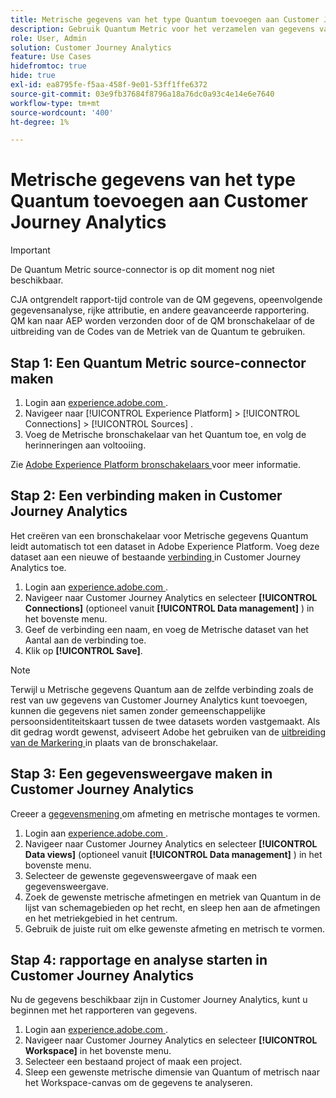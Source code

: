 ```yaml
---
title: Metrische gegevens van het type Quantum toevoegen aan Customer Journey Analytics
description: Gebruik Quantum Metric voor het verzamelen van gegevens van gebruikersreizen en gedrag, en dan aandrijf CJA van die verzamelde gegevens om rijkere inzichten te trekken.
role: User, Admin
solution: Customer Journey Analytics
feature: Use Cases
hidefromtoc: true
hide: true
exl-id: ea8795fe-f5aa-458f-9e01-53ff1ffe6372
source-git-commit: 03e9fb37684f8796a18a76dc0a93c4e14e6e7640
workflow-type: tm+mt
source-wordcount: '400'
ht-degree: 1%

---
```


# Metrische gegevens van het type Quantum toevoegen aan Customer Journey Analytics

>[!IMPORTANT]
>
>De Quantum Metric source-connector is op dit moment nog niet beschikbaar.

CJA ontgrendelt rapport-tijd controle van de QM gegevens, opeenvolgende gegevensanalyse, rijke attributie, en andere geavanceerde rapportering.  QM kan naar AEP worden verzonden door of de QM bronschakelaar of de uitbreiding van de Codes van de Metriek van de Quantum te gebruiken.

## Stap 1: Een Quantum Metric source-connector maken

1. Login aan [ experience.adobe.com ](https://experience.adobe.com).
1. Navigeer naar [!UICONTROL Experience Platform] > [!UICONTROL Connections] > [!UICONTROL Sources] .
1. Voeg de Metrische bronschakelaar van het Quantum toe, en volg de herinneringen aan voltooiing.

Zie [ Adobe Experience Platform bronschakelaars ](https://experienceleague.adobe.com/nl/docs/experience-platform/sources/home) voor meer informatie.

## Stap 2: Een verbinding maken in Customer Journey Analytics

Het creëren van een bronschakelaar voor Metrische gegevens Quantum leidt automatisch tot een dataset in Adobe Experience Platform. Voeg deze dataset aan een nieuwe of bestaande [ verbinding ](/help/connections/overview.md) in Customer Journey Analytics toe.

1. Login aan [ experience.adobe.com ](https://experience.adobe.com).
1. Navigeer naar Customer Journey Analytics en selecteer **[!UICONTROL Connections]** (optioneel vanuit **[!UICONTROL Data management]** ) in het bovenste menu.
1. Geef de verbinding een naam, en voeg de Metrische dataset van het Aantal aan de verbinding toe.
1. Klik op **[!UICONTROL Save]**.

>[!NOTE]
>Terwijl u Metrische gegevens Quantum aan de zelfde verbinding zoals de rest van uw gegevens van Customer Journey Analytics kunt toevoegen, kunnen die gegevens niet samen zonder gemeenschappelijke persoonsidentiteitskaart tussen de twee datasets worden vastgemaakt. Als dit gedrag wordt gewenst, adviseert Adobe het gebruiken van de [ uitbreiding van de Markering ](https://experienceleague.adobe.com/nl/docs/experience-platform/destinations/catalog/analytics/quantum-metric) in plaats van de bronschakelaar.

## Stap 3: Een gegevensweergave maken in Customer Journey Analytics

Creeer a [ gegevensmening ](/help/data-views/data-views.md) om afmeting en metrische montages te vormen.

1. Login aan [ experience.adobe.com ](https://experience.adobe.com).
1. Navigeer naar Customer Journey Analytics en selecteer **[!UICONTROL Data views]** (optioneel vanuit **[!UICONTROL Data management]** ) in het bovenste menu.
1. Selecteer de gewenste gegevensweergave of maak een gegevensweergave.
1. Zoek de gewenste metrische afmetingen en metriek van Quantum in de lijst van schemagebieden op het recht, en sleep hen aan de afmetingen en het metriekgebied in het centrum.
1. Gebruik de juiste ruit om elke gewenste afmeting en metrisch te vormen.

## Stap 4: rapportage en analyse starten in Customer Journey Analytics

Nu de gegevens beschikbaar zijn in Customer Journey Analytics, kunt u beginnen met het rapporteren van gegevens.

1. Login aan [ experience.adobe.com ](https://experience.adobe.com).
1. Navigeer naar Customer Journey Analytics en selecteer **[!UICONTROL Workspace]** in het bovenste menu.
1. Selecteer een bestaand project of maak een project.
1. Sleep een gewenste metrische dimensie van Quantum of metrisch naar het Workspace-canvas om de gegevens te analyseren.
